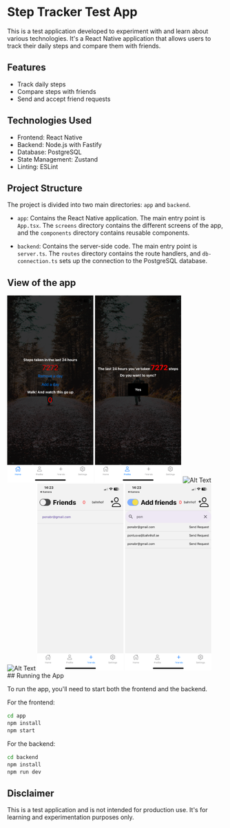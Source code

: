 # Step Tracker Test App

This is a test application developed to experiment with and learn about various technologies. It's a React Native application that allows users to track their daily steps and compare them with friends.

## Features

- Track daily steps
- Compare steps with friends
- Send and accept friend requests

## Technologies Used

- Frontend: React Native
- Backend: Node.js with Fastify
- Database: PostgreSQL
- State Management: Zustand
- Linting: ESLint

## Project Structure

The project is divided into two main directories: `app` and `backend`.

- `app`: Contains the React Native application. The main entry point is `App.tsx`. The `screens` directory contains the different screens of the app, and the `components` directory contains reusable components.

- `backend`: Contains the server-side code. The main entry point is `server.ts`. The `routes` directory contains the route handlers, and `db-connection.ts` sets up the connection to the PostgreSQL database.

## View of the app

<div style={{
  display: flex
}}>
<img src="./app/app_photos/IMG_0613.PNG" alt="Alt Text" width="200"/>
<img src="./app/app_photos/IMG_0614.PNG" alt="Alt Text" width="200"/>
<img src="./app/app_photos/IMG_0617.PNG" alt="Alt Text" width="200"/>
<img src="./app/app_photos/IMG_0618.PNG" alt="Alt Text" width="200"/>
<img src="./app/app_photos/IMG_0615.PNG" alt="Alt Text" width="200"/>
<img src="./app/app_photos/IMG_0616.PNG" alt="Alt Text" width="200"/>
</div>
## Running the App

To run the app, you'll need to start both the frontend and the backend.

For the frontend:

```sh
cd app
npm install
npm start
```

For the backend:

```sh
cd backend
npm install
npm run dev
```

## Disclaimer

This is a test application and is not intended for production use. It's for learning and experimentation purposes only.
